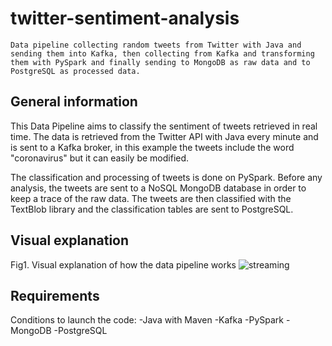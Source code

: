 # twitter-sentiment-analysis

`Data pipeline collecting random tweets from Twitter with Java and sending them into Kafka, then collecting from Kafka and transforming them with PySpark and finally sending to MongoDB as raw data and to PostgreSQL as processed data.`

## General information

This Data Pipeline aims to classify the sentiment of tweets retrieved in real time. The data is retrieved from the Twitter API with Java every minute and is sent to a Kafka broker, in this example the tweets include the word "coronavirus" but it can easily be modified.

The classification and processing of tweets is done on PySpark. Before any analysis, the tweets are sent to a NoSQL MongoDB database in order to keep a trace of the raw data. The tweets are then classified with the TextBlob library and the classification tables are sent to PostgreSQL.

## Visual explanation

Fig1. Visual explanation of how the data pipeline works
![streaming](https://user-images.githubusercontent.com/94069984/191958643-960d07b5-90a3-43a9-873b-cdcc1eadd719.jpg)

## Requirements

Conditions to launch the code:
-Java with Maven
-Kafka
-PySpark
-MongoDB
-PostgreSQL
